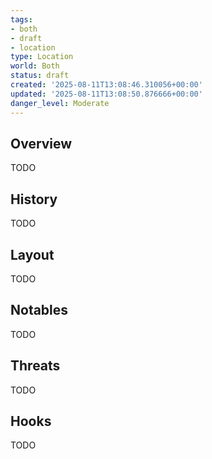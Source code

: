 ```yaml
---
tags:
- both
- draft
- location
type: Location
world: Both
status: draft
created: '2025-08-11T13:08:46.310056+00:00'
updated: '2025-08-11T13:08:50.876666+00:00'
danger_level: Moderate
---
```



## Overview

TODO
## History

TODO
## Layout

TODO
## Notables

TODO
## Threats

TODO
## Hooks

TODO
